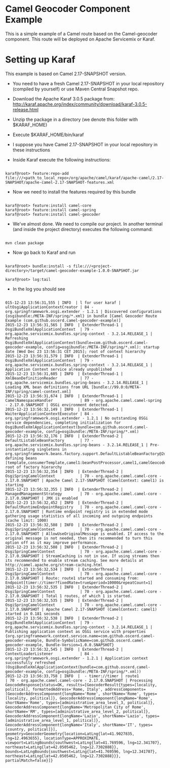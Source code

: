 # Camel Geocoder Component Example

This is a simple example of a Camel route based on the Camel-geocoder component.
This route will be deployed on Apache Servicemix or Karaf.

# Setting up Karaf

This example is based on Camel 2.17-SNAPSHOT version.

- You need to have a fresh Camel 2.17-SNAPSHOT in your local repository (compiled by yourself) or use Maven Central Snapshot repo.

- Download the Apache Karaf 3.0.5 package from: http://karaf.apache.org/index/community/download/karaf-3.0.5-release.html

- Unzip the package in a directory (we denote this folder with $KARAF_HOME)

- Execute $KARAF_HOME/bin/karaf

- I suppose you have Camel 2.17-SNAPSHOT in your local repository in these instructions

- Inside Karaf execute the following instructions:

```shell

karaf@root> feature:repo-add file:///<path_to_local_repo>/org/apache/camel/karaf/apache-camel/2.17-SNAPSHOT/apache-camel-2.17-SNAPSHOT-features.xml

```

- Now we need to install the features required by this bundle

```shell

karaf@root> feature:install camel-core
karaf@root> feature:install camel-spring
karaf@root> feature:install camel-geocoder

```

- We've almost done. We need to compile our project. In another terminal (and inside the project directory) executes the following command:

```shell

mvn clean package

```

- Now go back to Karaf and run

```shell

karaf@root> bundle:install -s file:///<project-directory>/target/camel-geocoder-example-1.0.0-SNAPSHOT.jar

karaf@root> log:tail

```

- In the log you should see

```shell

015-12-23 13:56:31,555 | INFO  | l for user karaf | ultOsgiApplicationContextCreator | 84 - org.springframework.osgi.extender - 1.2.1 | Discovered configurations {osgibundle:/META-INF/spring/*.xml} in bundle [Camel Geocoder Route Example (com.github.oscerd.camel-geocoder-example)]
2015-12-23 13:56:31,565 | INFO  | ExtenderThread-1 | OsgiBundleXmlApplicationContext  | 79 - org.apache.servicemix.bundles.spring-context - 3.2.14.RELEASE_1 | Refreshing OsgiBundleXmlApplicationContext(bundle=com.github.oscerd.camel-geocoder-example, config=osgibundle:/META-INF/spring/*.xml): startup date [Wed Dec 23 13:56:31 CET 2015]; root of context hierarchy
2015-12-23 13:56:31,579 | INFO  | ExtenderThread-1 | OsgiBundleXmlApplicationContext  | 79 - org.apache.servicemix.bundles.spring-context - 3.2.14.RELEASE_1 | Application Context service already unpublished
2015-12-23 13:56:31,605 | INFO  | ExtenderThread-1 | XmlBeanDefinitionReader          | 77 - org.apache.servicemix.bundles.spring-beans - 3.2.14.RELEASE_1 | Loading XML bean definitions from URL [bundle://99.0:0/META-INF/spring/camel-context.xml]
2015-12-23 13:56:31,674 | INFO  | ExtenderThread-1 | CamelNamespaceHandler            | 89 - org.apache.camel.camel-spring - 2.17.0.SNAPSHOT | OSGi environment detected.
2015-12-23 13:56:32,149 | INFO  | ExtenderThread-1 | WaiterApplicationContextExecutor | 84 - org.springframework.osgi.extender - 1.2.1 | No outstanding OSGi service dependencies, completing initialization for OsgiBundleXmlApplicationContext(bundle=com.github.oscerd.camel-geocoder-example, config=osgibundle:/META-INF/spring/*.xml)
2015-12-23 13:56:32,176 | INFO  | ExtenderThread-2 | DefaultListableBeanFactory       | 77 - org.apache.servicemix.bundles.spring-beans - 3.2.14.RELEASE_1 | Pre-instantiating singletons in org.springframework.beans.factory.support.DefaultListableBeanFactory@2d758bab: defining beans [template,consumerTemplate,camel1:beanPostProcessor,camel1,camelGeocoderBuilder]; root of factory hierarchy
2015-12-23 13:56:32,354 | INFO  | ExtenderThread-2 | OsgiSpringCamelContext           | 70 - org.apache.camel.camel-core - 2.17.0.SNAPSHOT | Apache Camel 2.17-SNAPSHOT (CamelContext: camel1) is starting
2015-12-23 13:56:32,355 | INFO  | ExtenderThread-2 | ManagedManagementStrategy        | 70 - org.apache.camel.camel-core - 2.17.0.SNAPSHOT | JMX is enabled
2015-12-23 13:56:32,452 | INFO  | ExtenderThread-2 | DefaultRuntimeEndpointRegistry   | 70 - org.apache.camel.camel-core - 2.17.0.SNAPSHOT | Runtime endpoint registry is in extended mode gathering usage statistics of all incoming and outgoing endpoints (cache limit: 1000)
2015-12-23 13:56:32,508 | INFO  | ExtenderThread-2 | OsgiSpringCamelContext           | 70 - org.apache.camel.camel-core - 2.17.0.SNAPSHOT | AllowUseOriginalMessage is enabled. If access to the original message is not needed, then its recommended to turn this option off as it may improve performance.
2015-12-23 13:56:32,508 | INFO  | ExtenderThread-2 | OsgiSpringCamelContext           | 70 - org.apache.camel.camel-core - 2.17.0.SNAPSHOT | StreamCaching is not in use. If using streams then its recommended to enable stream caching. See more details at http://camel.apache.org/stream-caching.html
2015-12-23 13:56:32,534 | INFO  | ExtenderThread-2 | OsgiSpringCamelContext           | 70 - org.apache.camel.camel-core - 2.17.0.SNAPSHOT | Route: route1 started and consuming from: Endpoint[timer://timer?fixedRate=true&period=10000&repeatCount=1]
2015-12-23 13:56:32,535 | INFO  | ExtenderThread-2 | OsgiSpringCamelContext           | 70 - org.apache.camel.camel-core - 2.17.0.SNAPSHOT | Total 1 routes, of which 1 is started.
2015-12-23 13:56:32,535 | INFO  | ExtenderThread-2 | OsgiSpringCamelContext           | 70 - org.apache.camel.camel-core - 2.17.0.SNAPSHOT | Apache Camel 2.17-SNAPSHOT (CamelContext: camel1) started in 0.181 seconds
2015-12-23 13:56:32,538 | INFO  | ExtenderThread-2 | OsgiBundleXmlApplicationContext  | 79 - org.apache.servicemix.bundles.spring-context - 3.2.14.RELEASE_1 | Publishing application context as OSGi service with properties {org.springframework.context.service.name=com.github.oscerd.camel-geocoder-example, Bundle-SymbolicName=com.github.oscerd.camel-geocoder-example, Bundle-Version=1.0.0.SNAPSHOT}
2015-12-23 13:56:32,545 | INFO  | ExtenderThread-2 | ContextLoaderListener            | 84 - org.springframework.osgi.extender - 1.2.1 | Application context successfully refreshed (OsgiBundleXmlApplicationContext(bundle=com.github.oscerd.camel-geocoder-example, config=osgibundle:/META-INF/spring/*.xml))
2015-12-23 13:56:33,758 | INFO  |  - timer://timer | route1                           | 70 - org.apache.camel.camel-core - 2.17.0.SNAPSHOT | Processing GeocodeResponse{status=OK, results=[GeocoderResult{types=[locality, political], formattedAddress='Rome, Italy', addressComponents=[GeocoderAddressComponent{longName='Rome', shortName='Rome', types=[locality, political]}, GeocoderAddressComponent{longName='Rome', shortName='Rome', types=[administrative_area_level_3, political]}, GeocoderAddressComponent{longName='Metropolitan City of Rome', shortName='RM', types=[administrative_area_level_2, political]}, GeocoderAddressComponent{longName='Lazio', shortName='Lazio', types=[administrative_area_level_1, political]}, GeocoderAddressComponent{longName='Italy', shortName='IT', types=[country, political]}], geometry=GeocoderGeometry{location=LatLng{lat=41.9027835, lng=12.4963655}, locationType=APPROXIMATE, viewport=LatLngBounds{southwest=LatLng{lat=41.769596, lng=12.341707}, northeast=LatLng{lat=42.0505462, lng=12.7302888}}, bounds=LatLngBounds{southwest=LatLng{lat=41.769596, lng=12.341707}, northeast=LatLng{lat=42.0505462, lng=12.7302888}}}, partialMatch=false}]}

```
